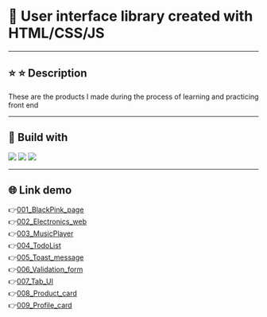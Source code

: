 # :raising_hand: User interface library created with HTML/CSS/JS

---

## ⭐ :star: Description

These are the products I made during the process of learning and practicing front end

---

## :wrench: Build with

<img src="https://img.shields.io/badge/html5%20-%23E34F26.svg?&style=for-the-badge&logo=html5&logoColor=white"/> <img src="https://img.shields.io/badge/css3%20-%231572B6.svg?&style=for-the-badge&logo=css3&logoColor=white"/> <img src="https://img.shields.io/badge/javascript%20-%23323330.svg?&style=for-the-badge&logo=javascript&logoColor=%23F7DF1E"/>

---

## :globe_with_meridians: Link demo

:point_right:[001_BlackPink_page](https://huyhoang-doit.github.io/blackpink_page/)<br>
:point_right:[002_Electronics_web](https://huyhoang-doit.github.io/electronics_web/)<br>
:point_right:[003_MusicPlayer](https://huyhoang-doit.github.io/Music_player/)<br>
:point_right:[004_TodoList](https://huyhoang-doit.github.io/TodoList_using_JavaScript/)<br>
:point_right:[005_Toast_message](https://huyhoang-doit.github.io/Toast_message/)<br>
:point_right:[006_Validation_form](https://huyhoang-doit.github.io/Validation_form_js/)<br>
:point_right:[007_Tab_UI](https://huyhoang-doit.github.io/Tabs_UI/)<br>
:point_right:[008_Product_card](https://huyhoang-doit.github.io/Product_card/)<br>
:point_right:[009_Profile_card](https://huyhoang-doit.github.io/Profile_card/)<br>
